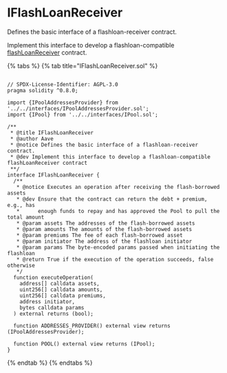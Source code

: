 # IFlashLoanReceiver

Defines the basic interface of a flashloan-receiver contract.

Implement this interface to develop a flashloan-compatible [flashLoanReceiver]() contract.

{% tabs %}
{% tab title="IFlashLoanReceiver.sol" %}
```solidity

// SPDX-License-Identifier: AGPL-3.0
pragma solidity ^0.8.0;

import {IPoolAddressesProvider} from '../../interfaces/IPoolAddressesProvider.sol';
import {IPool} from '../../interfaces/IPool.sol';

/**
 * @title IFlashLoanReceiver
 * @author Aave
 * @notice Defines the basic interface of a flashloan-receiver contract.
 * @dev Implement this interface to develop a flashloan-compatible flashLoanReceiver contract
 **/
interface IFlashLoanReceiver {
  /**
   * @notice Executes an operation after receiving the flash-borrowed assets
   * @dev Ensure that the contract can return the debt + premium, e.g., has
   *      enough funds to repay and has approved the Pool to pull the total amount
   * @param assets The addresses of the flash-borrowed assets
   * @param amounts The amounts of the flash-borrowed assets
   * @param premiums The fee of each flash-borrowed asset
   * @param initiator The address of the flashloan initiator
   * @param params The byte-encoded params passed when initiating the flashloan
   * @return True if the execution of the operation succeeds, false otherwise
   */
  function executeOperation(
    address[] calldata assets,
    uint256[] calldata amounts,
    uint256[] calldata premiums,
    address initiator,
    bytes calldata params
  ) external returns (bool);

  function ADDRESSES_PROVIDER() external view returns (IPoolAddressesProvider);

  function POOL() external view returns (IPool);
}

```
{% endtab %}
{% endtabs %}
